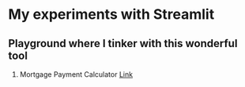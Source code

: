 # My experiments with Streamlit

## Playground where I tinker with this wonderful tool

1) Mortgage Payment Calculator [Link]([url](https://alphadi-mortgage-calculator.streamlit.app/))
